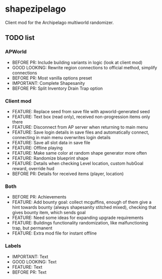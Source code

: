 # shapezipelago
Client mod for the Archipelago multiworld randomizer.

## TODO list
### APWorld
- BEFORE PR:    Include building variants in logic (look at client mod)
- GOOD LOOKING: Rewrite region connections to official method, simplify connections
- BEFORE PR:    Most vanilla options preset
- IMPORTANT:    Complete Shapesanity
- BEFORE PR:    Split Inventory Drain Trap option
### Client mod
- FEATURE:      Replace seed from save file with apworld-generated seed
- FEATURE:      Text box (read only), received non-progression items only there
- FEATURE:      Disconnect from AP server when returning to main menu
- FEATURE:      Save login details in save files and automatically connect, connecting in main menu overwrites login details
- FEATURE:      Save all slot data in save file
- FEATURE:      Offline playing
- FEATURE:      Make same color at random shape generator more often
- FEATURE:      Randomize blueprint shape
- FEATURE:      Details when checking Level location, custom hubGoal reward, override hud
- BEFORE PR:    Details for received items (player, location)
### Both
- BEFORE PR:    Achievements
- FEATURE:      Add bounty goal: collect mcguffins, enough of them give a hint towards bounty (always shapesanity stitched mixed), checking that gives bounty item, which sends goal
- FEATURE:      Need some ideas for expanding upgrade requirements
- FEATURE:      Buildings functionality randomization, like malfunctioning trap, but permanent
- FEATURE:      Extra mod file for instant offline
### Labels
- IMPORTANT:    Text
- GOOD LOOKING: Text
- FEATURE:      Text
- BEFORE PR:    Text

